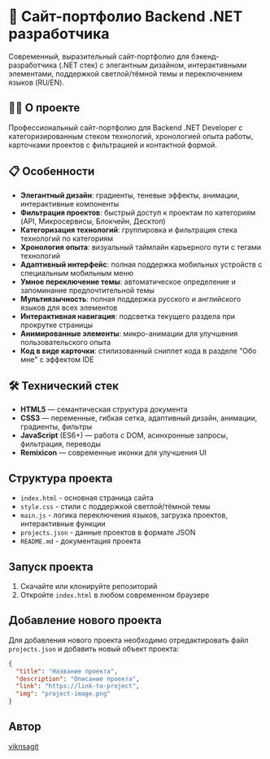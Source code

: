 # 🚀 Сайт-портфолио Backend .NET разработчика

Современный, выразительный сайт-портфолио для бэкенд-разработчика (.NET стек) с элегантным дизайном, интерактивными элементами, поддержкой светлой/тёмной темы и переключением языков (RU/EN).

## 🧑‍💻 О проекте

Профессиональный сайт-портфолио для Backend .NET Developer с категоризированным стеком технологий, хронологией опыта работы, карточками проектов с фильтрацией и контактной формой.

## 📋 Особенности

- **Элегантный дизайн**: градиенты, теневые эффекты, анимации, интерактивные компоненты
- **Фильтрация проектов**: быстрый доступ к проектам по категориям (API, Микросервисы, Блокчейн, Десктоп)
- **Категоризация технологий**: группировка и фильтрация стека технологий по категориям
- **Хронология опыта**: визуальный таймлайн карьерного пути с тегами технологий
- **Адаптивный интерфейс**: полная поддержка мобильных устройств с специальным мобильным меню
- **Умное переключение темы**: автоматическое определение и запоминание предпочтительной темы
- **Мультиязычность**: полная поддержка русского и английского языков для всех элементов
- **Интерактивная навигация**: подсветка текущего раздела при прокрутке страницы
- **Анимированные элементы**: микро-анимации для улучшения пользовательского опыта
- **Код в виде карточки**: стилизованный сниппет кода в разделе "Обо мне" с эффектом IDE

## 🛠️ Технический стек

- **HTML5** — семантическая структура документа
- **CSS3** — переменные, гибкая сетка, адаптивный дизайн, анимации, градиенты, фильтры
- **JavaScript** (ES6+) — работа с DOM, асинхронные запросы, фильтрация, переводы
- **Remixicon** — современные иконки для улучшения UI

## Структура проекта

- `index.html` - основная страница сайта
- `style.css` - стили с поддержкой светлой/тёмной темы
- `main.js` - логика переключения языков, загрузка проектов, интерактивные функции
- `projects.json` - данные проектов в формате JSON
- `README.md` - документация проекта

## Запуск проекта

1. Скачайте или клонируйте репозиторий
2. Откройте `index.html` в любом современном браузере

## Добавление нового проекта

Для добавления нового проекта необходимо отредактировать файл `projects.json` и добавить новый объект проекта:

```json
{
  "title": "Название проекта",
  "description": "Описание проекта",
  "link": "https://link-to-project",
  "img": "project-image.png"
}
```

## Автор

[viknsagit](https://github.com/viknsagit)

